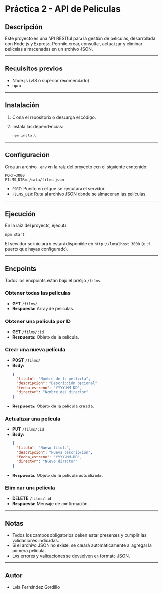 # Práctica 2 - API de Películas

## Descripción

Este proyecto es una API RESTful para la gestión de películas, desarrollada con Node.js y Express. Permite crear, consultar, actualizar y eliminar películas almacenadas en un archivo JSON.

---

## Requisitos previos

- Node.js (v18 o superior recomendado)
- npm

---

## Instalación

1. Clona el repositorio o descarga el código.
2. Instala las dependencias:

   ```bash
   npm install
   ```

---

## Configuración

Crea un archivo `.env` en la raíz del proyecto con el siguiente contenido:

```
PORT=3000
FILMS_DIR=./data/films.json
```

- `PORT`: Puerto en el que se ejecutará el servidor.
- `FILMS_DIR`: Ruta al archivo JSON donde se almacenan las películas.

---

## Ejecución

En la raíz del proyecto, ejecuta:

```bash
npm start
```

El servidor se iniciará y estará disponible en `http://localhost:3000` (o el puerto que hayas configurado).

---

## Endpoints

Todos los endpoints están bajo el prefijo `/films`.

### Obtener todas las películas

- **GET** `/films/`
- **Respuesta:** Array de películas.

### Obtener una película por ID

- **GET** `/films/:id`
- **Respuesta:** Objeto de la película.

### Crear una nueva película

- **POST** `/films/`
- **Body:**  
  ```json
  {
    "titulo": "Nombre de la película",
    "descripcion": "Descripción opcional",
    "fecha_estreno": "YYYY-MM-DD",
    "director": "Nombre del director"
  }
  ```
- **Respuesta:** Objeto de la película creada.

### Actualizar una película

- **PUT** `/films/:id`
- **Body:**  
  ```json
  {
    "titulo": "Nuevo título",
    "descripcion": "Nueva descripción",
    "fecha_estreno": "YYYY-MM-DD",
    "director": "Nuevo director"
  }
  ```
- **Respuesta:** Objeto de la película actualizada.

### Eliminar una película

- **DELETE** `/films/:id`
- **Respuesta:** Mensaje de confirmación.

---

## Notas

- Todos los campos obligatorios deben estar presentes y cumplir las validaciones indicadas.
- Si el archivo JSON no existe, se creará automáticamente al agregar la primera película.
- Los errores y validaciones se devuelven en formato JSON.

---

## Autor

- Lola Fernández Gordillo